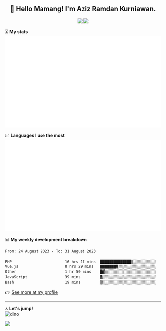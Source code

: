 <h2 align="center">👋 Hello Mamang! I'm Aziz Ramdan Kurniawan.</h2>  
<p align="center">
  <img src="https://komarev.com/ghpvc/?username=azizramdan">
  <img src="https://wakatime.com/badge/user/90056fa0-4c31-4eca-954e-2a3ac05896f9.svg">
</p>
    
⏳ **My stats**  
![](https://raw.githubusercontent.com/azizramdan/github-stats/master/generated/overview.svg#gh-dark-mode-only)

📈 **Languages I use the most**  
![](https://raw.githubusercontent.com/azizramdan/github-stats/master/generated/languages.svg#gh-dark-mode-only)

📊 **My weekly development breakdown**
<!--START_SECTION:waka-->

```txt
From: 24 August 2023 - To: 31 August 2023

PHP                        16 hrs 17 mins  ██████████████▒░░░░░░░░░░   57.63 %
Vue.js                     8 hrs 29 mins   ███████▓░░░░░░░░░░░░░░░░░   30.05 %
Other                      1 hr 50 mins    █▓░░░░░░░░░░░░░░░░░░░░░░░   06.53 %
JavaScript                 39 mins         ▓░░░░░░░░░░░░░░░░░░░░░░░░   02.30 %
Bash                       19 mins         ▒░░░░░░░░░░░░░░░░░░░░░░░░   01.13 %
```

<!--END_SECTION:waka-->
👉 [See more at my profile](https://wakatime.com/@azizramdan)
***
🔝 **Let's jump!**  
![dino](https://raw.githubusercontent.com/azizramdan/azizramdan/master/dino.gif)  

![](https://hit.yhype.me/github/profile?user_id=27954794)

